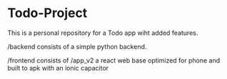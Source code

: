# Todo-Project

This is a personal repository for a Todo app wiht added features. 

/backend consists of a simple python backend.

/frontend consists of 
  /app_v2 a react web base optimized for phone and built to apk with an ionic capacitor
  
